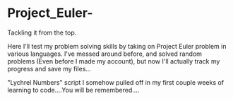 # Project_Euler-
Tackling it from the top. 

Here I'll test my problem solving skills by taking on Project Euler problem in various languages. 
I've messed around before, and solved random problems (Even before I made my account), but now I'll actually track my progress and save my files...

"Lychrel Numbers" script I somehow pulled off in my first couple weeks of learning to code....You will be remembered....

